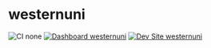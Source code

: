 # westernuni

![CI none](https://img.shields.io/badge/ci-none-orange.svg)
[![Dashboard westernuni](https://img.shields.io/badge/dashboard-westernuni-yellow.svg)](https://dashboard.pantheon.io/sites/24da39fb-a1bf-4c0f-b371-6a8da47380a5#dev/code)
[![Dev Site westernuni](https://img.shields.io/badge/site-westernuni-blue.svg)](http://dev-westernuni.pantheonsite.io/)